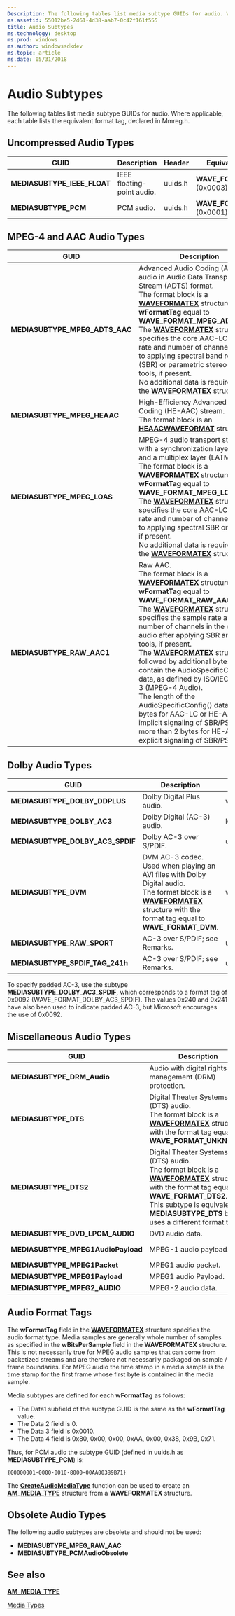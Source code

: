 ```yaml
---
Description: The following tables list media subtype GUIDs for audio. Where applicable, each table lists the equivalent format tag, declared in Mmreg.h.
ms.assetid: 55012be5-2d61-4d38-aab7-0c42f161f555
title: Audio Subtypes
ms.technology: desktop
ms.prod: windows
ms.author: windowssdkdev
ms.topic: article
ms.date: 05/31/2018
---
```


# Audio Subtypes

The following tables list media subtype GUIDs for audio. Where applicable, each table lists the equivalent format tag, declared in Mmreg.h.

## Uncompressed Audio Types



| GUID                          | Description                | Header  | Equivalent Format Tag                  |
|-------------------------------|----------------------------|---------|----------------------------------------|
| **MEDIASUBTYPE\_IEEE\_FLOAT** | IEEE floating-point audio. | uuids.h | **WAVE\_FORMAT\_IEEE\_FLOAT** (0x0003) |
| **MEDIASUBTYPE\_PCM**         | PCM audio.                 | uuids.h | **WAVE\_FORMAT\_PCM** (0x0001)         |



 

## MPEG-4 and AAC Audio Types



| GUID                              | Description                                                                                                                                                                                                                                                                                                                                                                                                                                                                                                                                                                                                                                                                                                                               | Header       | Equivalent Format Tag                      |
|-----------------------------------|-------------------------------------------------------------------------------------------------------------------------------------------------------------------------------------------------------------------------------------------------------------------------------------------------------------------------------------------------------------------------------------------------------------------------------------------------------------------------------------------------------------------------------------------------------------------------------------------------------------------------------------------------------------------------------------------------------------------------------------------|--------------|--------------------------------------------|
| **MEDIASUBTYPE\_MPEG\_ADTS\_AAC** | Advanced Audio Coding (AAC) audio in Audio Data Transport Stream (ADTS) format.<br/> The format block is a [**WAVEFORMATEX**](https://www.bing.com/search?q=**WAVEFORMATEX**) structure with **wFormatTag** equal to **WAVE\_FORMAT\_MPEG\_ADTS\_AAC**.<br/> The [**WAVEFORMATEX**](https://www.bing.com/search?q=**WAVEFORMATEX**) structure specifies the core AAC-LC sample rate and number of channels, prior to applying spectral band replication (SBR) or parametric stereo (PS) tools, if present.<br/> No additional data is required after the [**WAVEFORMATEX**](https://www.bing.com/search?q=**WAVEFORMATEX**) structure.<br/>                                                                                                                                                                 | wmcodecdsp.h | **WAVE\_FORMAT\_MPEG\_ADTS\_AAC** (0x1600) |
| **MEDIASUBTYPE\_MPEG\_HEAAC**     | High-Efficiency Advanced Audio Coding (HE-AAC) stream.<br/> The format block is an [**HEAACWAVEFORMAT**](/windows/desktop/api/mmreg/ns-mmreg-heaacwaveformat_tag) structure.<br/>                                                                                                                                                                                                                                                                                                                                                                                                                                                                                                                                                                                 | wmcodecdsp.h | **WAVE\_FORMAT\_MPEG\_HEAAC** (0x1610)     |
| **MEDIASUBTYPE\_MPEG\_LOAS**      | MPEG-4 audio transport stream with a synchronization layer (LOAS) and a multiplex layer (LATM).<br/> The format block is a [**WAVEFORMATEX**](https://www.bing.com/search?q=**WAVEFORMATEX**) structure with **wFormatTag** equal to **WAVE\_FORMAT\_MPEG\_LOAS**.<br/> The [**WAVEFORMATEX**](https://www.bing.com/search?q=**WAVEFORMATEX**) structure specifies the core AAC-LC sample rate and number of channels, prior to applying spectral SBR or PS tools, if present.<br/> No additional data is required after the [**WAVEFORMATEX**](https://www.bing.com/search?q=**WAVEFORMATEX**) structure.<br/>                                                                                                                                                                                             | wmcodecdsp.h | **WAVE\_FORMAT\_MPEG\_LOAS** (0x1602)      |
| **MEDIASUBTYPE\_RAW\_AAC1**       | Raw AAC.<br/> The format block is a [**WAVEFORMATEX**](https://www.bing.com/search?q=**WAVEFORMATEX**) structure with **wFormatTag** equal to **WAVE\_FORMAT\_RAW\_AAC1**.<br/> The [**WAVEFORMATEX**](https://www.bing.com/search?q=**WAVEFORMATEX**) structure specifies the sample rate and number of channels in the decoded audio after applying SBR and PS tools, if present.<br/> The [**WAVEFORMATEX**](https://www.bing.com/search?q=**WAVEFORMATEX**) structure is followed by additional bytes that contain the AudioSpecificConfig() data, as defined by ISO/IEC 14496-3 (MPEG-4 Audio). <br/> The length of the AudioSpecificConfig() data is 2 bytes for AAC-LC or HE-AAC with implicit signaling of SBR/PS. It is more than 2 bytes for HE-AAC with explicit signaling of SBR/PS.<br/> | wmcodecdps.h | **WAVE\_FORMAT\_RAW\_AAC1** (0x00FF)       |



 

## Dolby Audio Types



| GUID                                | Description                                                                                                                                                                                                             | Header       | Equivalent Format Tag                        |
|-------------------------------------|-------------------------------------------------------------------------------------------------------------------------------------------------------------------------------------------------------------------------|--------------|----------------------------------------------|
| **MEDIASUBTYPE\_DOLBY\_DDPLUS**     | Dolby Digital Plus audio.                                                                                                                                                                                               | wmcodecdsp.h | n/a                                          |
| **MEDIASUBTYPE\_DOLBY\_AC3**        | Dolby Digital (AC-3) audio.                                                                                                                                                                                             | ksuuids.h    | n/a                                          |
| **MEDIASUBTYPE\_DOLBY\_AC3\_SPDIF** | Dolby AC-3 over S/PDIF.                                                                                                                                                                                                 | uuids.h      | **WAVE\_FORMAT\_DOLBY\_AC3\_SPDIF** (0x0092) |
| **MEDIASUBTYPE\_DVM**               | DVM AC-3 codec. Used when playing an AVI files with Dolby Digital audio.<br/> The format block is a [**WAVEFORMATEX**](https://www.bing.com/search?q=**WAVEFORMATEX**) structure with the format tag equal to **WAVE\_FORMAT\_DVM**.<br/> | wmcodecdsp.h | **WAVE\_FORMAT\_DVM** (0x2000)               |
| **MEDIASUBTYPE\_RAW\_SPORT**        | AC-3 over S/PDIF; see Remarks.                                                                                                                                                                                          | uuids.h      | **WAVE\_FORMAT\_RAW\_SPORT** (0x0240)        |
| **MEDIASUBTYPE\_SPDIF\_TAG\_241h**  | AC-3 over S/PDIF; see Remarks.                                                                                                                                                                                          | uuids.h      | **WAVE\_FORMAT\_ESST\_AC3** (0x0241)         |



 

To specify padded AC-3, use the subtype **MEDIASUBTYPE\_DOLBY\_AC3\_SPDIF**, which corresponds to a format tag of 0x0092 (WAVE\_FORMAT\_DOLBY\_AC3\_SPDIF). The values 0x240 and 0x241 have also been used to indicate padded AC-3, but Microsoft encourages the use of 0x0092.

## Miscellaneous Audio Types



| GUID                                | Description                                                                                                                                                                                                                                                                          | Header       | Equivalent Format Tag           |
|-------------------------------------|--------------------------------------------------------------------------------------------------------------------------------------------------------------------------------------------------------------------------------------------------------------------------------------|--------------|---------------------------------|
| **MEDIASUBTYPE\_DRM\_Audio**        | Audio with digital rights management (DRM) protection.                                                                                                                                                                                                                               | uuids.h      | **WAVE\_FORMAT\_DRM** (0x0009)  |
| **MEDIASUBTYPE\_DTS**               | Digital Theater Systems (DTS) audio.<br/> The format block is a [**WAVEFORMATEX**](https://www.bing.com/search?q=**WAVEFORMATEX**) structure with the format tag equal to **WAVE\_FORMAT\_UNKNOWN**.<br/>                                                                                              | ksuuids.h    | n/a                             |
| **MEDIASUBTYPE\_DTS2**              | Digital Theater Systems (DTS) audio.<br/> The format block is a [**WAVEFORMATEX**](https://www.bing.com/search?q=**WAVEFORMATEX**) structure with the format tag equal to **WAVE\_FORMAT\_DTS2**.<br/> This subtype is equivalent to **MEDIASUBTYPE\_DTS** but uses a different format tag.<br/> | wmcodecdsp.h | **WAVE\_FORMAT\_DTS2** (0x2001) |
| **MEDIASUBTYPE\_DVD\_LPCM\_AUDIO**  | DVD audio data.                                                                                                                                                                                                                                                                      | ksuuids.h    | n/a                             |
| **MEDIASUBTYPE\_MPEG1AudioPayload** | MPEG-1 audio payload.                                                                                                                                                                                                                                                                | uuids.h      | **WAVE\_FORMAT\_MPEG** (0x0050) |
| **MEDIASUBTYPE\_MPEG1Packet**       | MPEG1 audio packet.                                                                                                                                                                                                                                                                  | uuids.h      | n/a                             |
| **MEDIASUBTYPE\_MPEG1Payload**      | MPEG1 audio Payload.                                                                                                                                                                                                                                                                 | uuids.h      | n/a                             |
| **MEDIASUBTYPE\_MPEG2\_AUDIO**      | MPEG-2 audio data.                                                                                                                                                                                                                                                                   | ksuuids.h    | n/a                             |



 

## Audio Format Tags

The **wFormatTag** field in the [**WAVEFORMATEX**](https://www.bing.com/search?q=**WAVEFORMATEX**) structure specifies the audio format type. Media samples are generally whole number of samples as specified in the **wBitsPerSample** field in the **WAVEFORMATEX** structure. This is not necessarily true for MPEG audio samples that can come from packetized streams and are therefore not necessarily packaged on sample / frame boundaries. For MPEG audio the time stamp in a media sample is the time stamp for the first frame whose first byte is contained in the media sample.

Media subtypes are defined for each **wFormatTag** as follows:

-   The Data1 subfield of the subtype GUID is the same as the **wFormatTag** value.
-   The Data 2 field is 0.
-   The Data 3 field is 0x0010.
-   The Data 4 field is 0x80, 0x00, 0x00, 0xAA, 0x00, 0x38, 0x9B, 0x71.

Thus, for PCM audio the subtype GUID (defined in uuids.h as **MEDIASUBTYPE\_PCM**) is:

`{00000001-0000-0010-8000-00AA00389B71}`

The [**CreateAudioMediaType**](createaudiomediatype.md) function can be used to create an [**AM\_MEDIA\_TYPE**](/windows/desktop/api/strmif/ns-strmif-_ammediatype) structure from a **WAVEFORMATEX** structure.

## Obsolete Audio Types

The following audio subtypes are obsolete and should not be used:

-   **MEDIASUBTYPE\_MPEG\_RAW\_AAC**
-   **MEDIASUBTYPE\_PCMAudioObsolete**

## See also

<dl> <dt>

[**AM\_MEDIA\_TYPE**](/windows/desktop/api/strmif/ns-strmif-_ammediatype)
</dt> <dt>

[Media Types](media-types.md)
</dt> </dl>

 

 




